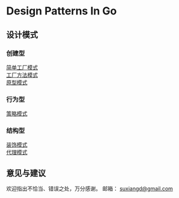 # Design Patterns In Go

## 设计模式
### 创建型
[简单工厂模式](./simple_factory)  
[工厂方法模式](./factory_method)  
[原型模式](./prototype)

### 行为型
[策略模式](./strategy)

### 结构型
[装饰模式](./decorator)  
[代理模式](./proxy)

## 意见与建议
欢迎指出不恰当、错误之处，万分感谢。
邮箱： suxiangd@gmail.com
